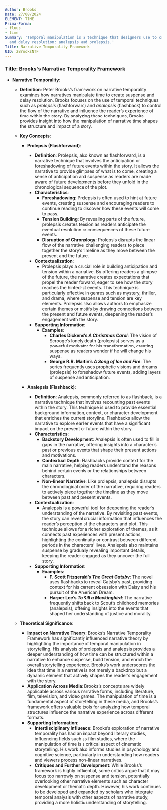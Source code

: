 ```yaml
---
Author: Brooks
Date: 27/08/2024
ELEMENT: TIME
Prima-Forma:
- fluus
- time
Summary: 'Temporal manipulation is a technique that designers use to create suspense
  and delay resolution: analepsis and prolepsis.'
Title: Narrative Temporality Framework
UID: 2BrooksNTF
---
```

### Title: **Brooks's Narrative Temporality Framework**

- **Narrative Temporality**:
  - **Definition**: Peter Brooks’s framework on narrative temporality examines how narratives manipulate time to create suspense and delay resolution. Brooks focuses on the use of temporal techniques such as *prolepsis* (flashforward) and *analepsis* (flashback) to control the flow of the narrative and influence the reader’s experience of time within the story. By analyzing these techniques, Brooks provides insight into how the manipulation of narrative time shapes the structure and impact of a story.

  - **Key Concepts**:

    - **Prolepsis (Flashforward)**:
      - **Definition**: Prolepsis, also known as flashforward, is a narrative technique that involves the anticipation or foreshadowing of future events within the story. It allows the narrative to provide glimpses of what is to come, creating a sense of anticipation and suspense as readers are made aware of future developments before they unfold in the chronological sequence of the plot.
      - **Characteristics**:
        - **Foreshadowing**: Prolepsis is often used to hint at future events, creating suspense and encouraging readers to continue reading to discover how these events will come to pass.
        - **Tension Building**: By revealing parts of the future, prolepsis creates tension as readers anticipate the eventual resolution or consequences of these future events.
        - **Disruption of Chronology**: Prolepsis disrupts the linear flow of the narrative, challenging readers to piece together the story’s timeline as they move between the present and the future.
      - **Contextualization**:
        - Prolepsis plays a crucial role in building anticipation and tension within a narrative. By offering readers a glimpse of the future, the narrative creates expectations that propel the reader forward, eager to see how the story reaches the hinted-at events. This technique is particularly effective in genres such as mystery, thriller, and drama, where suspense and tension are key elements. Prolepsis also allows authors to emphasize certain themes or motifs by drawing connections between the present and future events, deepening the reader’s engagement with the story.
      - **Supporting Information**:
        - **Examples**:
          - **Charles Dickens’s *A Christmas Carol***: The vision of Scrooge’s lonely death (prolepsis) serves as a powerful motivator for his transformation, creating suspense as readers wonder if he will change his ways.
          - **George R.R. Martin’s *A Song of Ice and Fire***: The series frequently uses prophetic visions and dreams (prolepsis) to foreshadow future events, adding layers of suspense and anticipation.

    - **Analepsis (Flashback)**:
      - **Definition**: Analepsis, commonly referred to as flashback, is a narrative technique that involves recounting past events within the story. This technique is used to provide essential background information, context, or character development that enriches the current storyline. Flashbacks allow the narrative to explore earlier events that have a significant impact on the present or future within the story.
      - **Characteristics**:
        - **Backstory Development**: Analepsis is often used to fill in gaps in the narrative, offering insights into a character’s past or previous events that shape their present actions and motivations.
        - **Contextual Depth**: Flashbacks provide context for the main narrative, helping readers understand the reasons behind certain events or the relationships between characters.
        - **Non-linear Narrative**: Like prolepsis, analepsis disrupts the chronological order of the narrative, requiring readers to actively piece together the timeline as they move between past and present events.
      - **Contextualization**:
        - Analepsis is a powerful tool for deepening the reader’s understanding of the narrative. By revisiting past events, the story can reveal crucial information that influences the reader’s perception of the characters and plot. This technique allows for a richer exploration of themes, as it connects past experiences with present actions, highlighting the continuity or contrast between different periods in the characters’ lives. Analepsis also maintains suspense by gradually revealing important details, keeping the reader engaged as they uncover the full story.
      - **Supporting Information**:
        - **Examples**:
          - **F. Scott Fitzgerald’s *The Great Gatsby***: The novel uses flashbacks to reveal Gatsby’s past, providing context for his current obsession with Daisy and his pursuit of the American Dream.
          - **Harper Lee’s *To Kill a Mockingbird***: The narrative frequently shifts back to Scout’s childhood memories (analepsis), offering insights into the events that shaped her understanding of justice and morality.

  - **Theoretical Significance**:
    - **Impact on Narrative Theory**: Brooks’s Narrative Temporality Framework has significantly influenced narrative theory by highlighting the importance of temporal manipulation in storytelling. His analysis of prolepsis and analepsis provides a deeper understanding of how time can be structured within a narrative to enhance suspense, build tension, and enrich the overall storytelling experience. Brooks’s work underscores the idea that time in a narrative is not merely a backdrop but a dynamic element that actively shapes the reader’s engagement with the story.
    - **Application Across Media**: Brooks’s concepts are widely applicable across various narrative forms, including literature, film, television, and video games. The manipulation of time is a fundamental aspect of storytelling in these media, and Brooks’s framework offers valuable tools for analyzing how temporal structures influence the narrative experience across different formats.
    - **Supporting Information**:
      - **Interdisciplinary Influence**: Brooks’s exploration of narrative temporality has had an impact beyond literary studies, influencing fields such as film studies, where the manipulation of time is a critical aspect of cinematic storytelling. His work also informs studies in psychology and cognitive science, particularly in understanding how readers and viewers process non-linear narratives.
      - **Critiques and Further Development**: While Brooks’s framework is highly influential, some critics argue that it may focus too narrowly on suspense and tension, potentially overlooking other narrative elements such as character development or thematic depth. However, his work continues to be developed and expanded by scholars who integrate temporal analysis with other aspects of narrative study, providing a more holistic understanding of storytelling.
